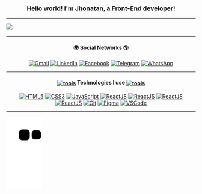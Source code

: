 ### <p align="center">Hello world! I'm <a href="https://www.linkedin.com/in/jhonatan-oliveira1693">Jhonatan</a>, a Front-End developer!

****


<picture>
  <source
    srcset="https://github-readme-stats.vercel.app/api?username=jhonatan-oliveiradev&show_icons=true&theme=synthwave"
    media="(prefers-color-scheme: dark)"
  />
  <source
    srcset="https://github-readme-stats.vercel.app/api?username=jhonatan-oliveiradev&show_icons=true"
    media="(prefers-color-scheme: light), (prefers-color-scheme: no-preference)"
  />
  <img src="https://github-readme-stats.vercel.app/api?username=jhonatan-oliveiradev&show_icons=true" />
</picture>

****

<div align="center">

  #### :earth_africa: Social Networks :earth_americas:
[![Gmail](https://user-images.githubusercontent.com/80191040/185791246-a96e7322-3f00-4edf-9ffa-47d7bd002103.svg)](mailto:jhonatan.oliveira931002@gmail.com)
[![LinkedIn](https://user-images.githubusercontent.com/80191040/185790979-66a36459-a9b6-4ed1-b9eb-94f219f290f1.svg)](https://www.linkedin.com/in/jhonatan-oliveira1693)
[![Facebook](https://user-images.githubusercontent.com/80191040/185791012-9037acf0-7812-4574-9862-fd9544489f6b.svg)](https://www.facebook.com/eujhonatanoliveira) 
[![Telegram](https://user-images.githubusercontent.com/80191040/185791041-c0a284f7-73d6-4b18-bfc9-da2eed81f0da.svg)](https://t.me/jhonatanoliveira93)
[![WhatsApp](https://user-images.githubusercontent.com/80191040/185155424-a5d28c8e-0c0a-4168-8931-fc597f64fe8a.svg)](https://wa.me/+5516996033206) 

</div>

****

<div align="center">

#### <a href="https://github.com/jhonatan-oliveiradev"><img width="30" alt="tools" src="https://camo.githubusercontent.com/beb64ff21c883e318e4f5db5231c2ba4175705bea1c9249e82a41ab375db4f75/68747470733a2f2f6d65646961322e67697068792e636f6d2f6d656469612f51737347456d706b79454f684243623765312f67697068792e6769663f6369643d656366303565343761306e336769316266716e74716d6f62386739616964316f796a327772336473336d67373030626c267269643d67697068792e676966"  align="center"/></a> Technologies I use <a href="https://github.com/jhonatan-oliveiradev"><img width="30" alt="tools" src="https://camo.githubusercontent.com/beb64ff21c883e318e4f5db5231c2ba4175705bea1c9249e82a41ab375db4f75/68747470733a2f2f6d65646961322e67697068792e636f6d2f6d656469612f51737347456d706b79454f684243623765312f67697068792e6769663f6369643d656366303565343761306e336769316266716e74716d6f62386739616964316f796a327772336473336d67373030626c267269643d67697068792e676966"  align="center"/></a>

[![HTML5](https://skills.thijs.gg/icons?i=html)](https://pt.wikipedia.org/wiki/HTML5)
[![CSS3](https://skills.thijs.gg/icons?i=css)](https://pt.wikipedia.org/wiki/CSS3)
[![JavaScript](https://skills.thijs.gg/icons?i=js)](https://pt.wikipedia.org/wiki/JavaScript)
[![ReactJS](https://skills.thijs.gg/icons?i=react)](https://pt.wikipedia.org/wiki/React_(JavaScript))
[![ReactJS](https://skills.thijs.gg/icons?i=nodejs)](https://pt.wikipedia.org/wiki/Node.js)
[![ReactJS](https://skills.thijs.gg/icons?i=sass)](https://pt.wikipedia.org/wiki/Sass_(linguagem_de_folhas_de_estilos))
[![ReactJS](https://skills.thijs.gg/icons?i=tailwind)](https://tailwindcss.com)
[![Git](https://skills.thijs.gg/icons?i=git)](https://pt.wikipedia.org/wiki/Git)
[![Figma](https://skills.thijs.gg/icons?i=figma)](https://pt.wikipedia.org/wiki/Figma)
[![VSCode](https://skills.thijs.gg/icons?i=vscode)](https://pt.wikipedia.org/wiki/Visual_Studio_Code)

</div>

****


![Snake animation](https://github.com/jhonatan-oliveiradev/jhonatan-oliveiradev/blob/output/github-contribution-grid-snake.svg)

